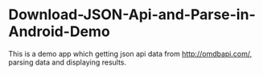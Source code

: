 # Download-JSON-Api-and-Parse-in-Android-Demo
This is a demo app which getting json api data from http://omdbapi.com/, parsing data and displaying results.
